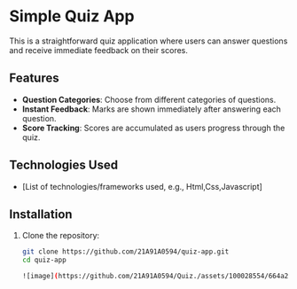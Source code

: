 # Simple Quiz App

This is a straightforward quiz application where users can answer questions and receive immediate feedback on their scores.

## Features

- **Question Categories**: Choose from different categories of questions.
- **Instant Feedback**: Marks are shown immediately after answering each question.
- **Score Tracking**: Scores are accumulated as users progress through the quiz.

## Technologies Used

- [List of technologies/frameworks used, e.g., Html,Css,Javascript]

## Installation

1. Clone the repository:

   ```bash
   git clone https://github.com/21A91A0594/quiz-app.git
   cd quiz-app

   ![image](https://github.com/21A91A0594/Quiz./assets/100028554/664a2ef2-bc15-47aa-bd5e-f769a7b01d7a)

